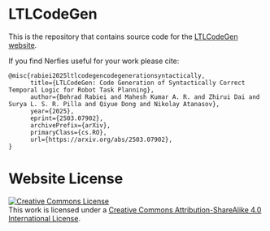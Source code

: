 # LTLCodeGen

This is the repository that contains source code for the [LTLCodeGen website](https://existentialrobotics.org/LTLCodeGen/).

If you find Nerfies useful for your work please cite:
```
@misc{rabiei2025ltlcodegencodegenerationsyntactically,
      title={LTLCodeGen: Code Generation of Syntactically Correct Temporal Logic for Robot Task Planning}, 
      author={Behrad Rabiei and Mahesh Kumar A. R. and Zhirui Dai and Surya L. S. R. Pilla and Qiyue Dong and Nikolay Atanasov},
      year={2025},
      eprint={2503.07902},
      archivePrefix={arXiv},
      primaryClass={cs.RO},
      url={https://arxiv.org/abs/2503.07902}, 
}
```

# Website License
<a rel="license" href="http://creativecommons.org/licenses/by-sa/4.0/"><img alt="Creative Commons License" style="border-width:0" src="https://i.creativecommons.org/l/by-sa/4.0/88x31.png" /></a><br />This work is licensed under a <a rel="license" href="http://creativecommons.org/licenses/by-sa/4.0/">Creative Commons Attribution-ShareAlike 4.0 International License</a>.


